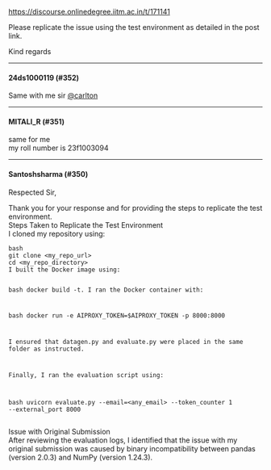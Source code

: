 https://discourse.onlinedegree.iitm.ac.in/t/171141

Please replicate the issue using the test environment as detailed in the post link.</p>
<p>Kind regards</p><hr>

<h4>24ds1000119 (#352)</h4>
<p>Same with me sir <a class="mention" href="/u/carlton">@carlton</a></p><hr>

<h4>MITALI_R (#351)</h4>
<p>same for me<br/>
my roll number is 23f1003094</p><hr>

<h4>Santoshsharma (#350)</h4>
<p>Respected Sir,</p>
<p>Thank you for your response and for providing the steps to replicate the test environment.<br/>
Steps Taken to Replicate the Test Environment<br/>
I cloned my repository using:</p>
<pre><code class="lang-auto">bash
git clone &lt;my_repo_url&gt;
cd &lt;my_repo_directory&gt;
I built the Docker image using:

bash
docker build -t.
I ran the Docker container with:

bash
docker run -e AIPROXY_TOKEN=$AIPROXY_TOKEN -p 8000:8000

I ensured that datagen.py and evaluate.py were placed in the same folder as instructed.

Finally, I ran the evaluation script using:

bash
uvicorn evaluate.py --email=&lt;any_email&gt; --token_counter 1 --external_port 8000
</code></pre>
<p>Issue with Original Submission<br/>
After reviewing the evaluation logs, I identified that the issue with my original submission was caused by binary incompatibility between pandas (version 2.0.3) and NumPy (version 1.24.3).